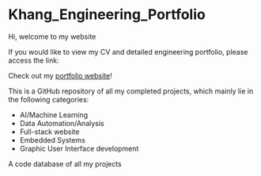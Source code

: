 # Khang_Engineering_Portfolio
Hi, welcome to my website

If you would like to view my CV and detailed engineering portfolio, please access the link: 

Check out my [portfolio website]([https://example.com](https://drive.google.com/drive/folders/1xkIda6oK2CUDwqOvFPqWilP2ogljThd5?usp=drive_link))!

This is a GitHub repository of all my completed projects, which mainly lie in the following categories:
- AI/Machine Learning
- Data Automation/Analysis
- Full-stack website
- Embedded Systems
- Graphic User Interface development
  
A code database of all my projects
